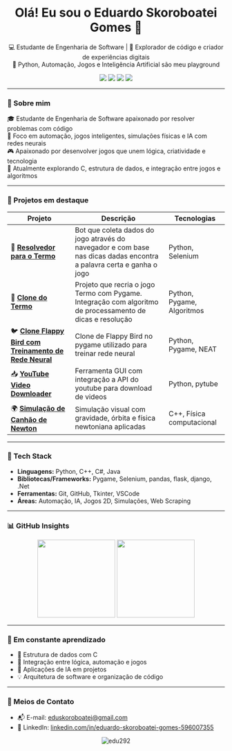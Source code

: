 <h1 align="center">Olá! Eu sou o Eduardo Skoroboatei Gomes 👋</h1>

<p align="center">
  💻 Estudante de Engenharia de Software | 🧠 Explorador de código e criador de experiências digitais<br>
  🚀 Python, Automação, Jogos e Inteligência Artificial são meu playground
</p>

<p align="center">
  <img src="https://img.shields.io/badge/Python-3776AB?style=for-the-badge&logo=python&logoColor=white"/>
  <img src="https://img.shields.io/badge/C++-%2300599C.svg?style=for-the-badge&logo=c%2B%2B&logoColor=white"/>
  <img src="https://img.shields.io/badge/Java-ED8B00.svg?style=for-the-badge&logo=java&logoColor=white"/>
  <img src="https://img.shields.io/badge/C%23-9B4F96?style=for-the-badge&logo=dotnet&logoColor=white"/>
</p>

---

### 🚀 Sobre mim

🎓 Estudante de Engenharia de Software apaixonado por resolver problemas com código  
🤖 Foco em automação, jogos inteligentes, simulações físicas e IA com redes neurais  
🎮 Apaixonado por desenvolver jogos que unem lógica, criatividade e tecnologia  
🔬 Atualmente explorando C, estrutura de dados, e integração entre jogos e algoritmos

---

### 💼 Projetos em destaque

| Projeto | Descrição | Tecnologias |
|--------|-----------|-------------|
| 🤖 [**Resolvedor para o Termo**](https://github.com/edu292/termo-resolvedor) | Bot que coleta dados do jogo através do navegador e com base nas dicas dadas encontra a palavra certa e ganha o jogo | Python, Selenium
| 🧠 [**Clone do Termo**](https://github.com/edu292/termo-clone) | Projeto que recria o jogo Termo com Pygame. Integração com algoritmo de processamento de dicas e resolução | Python, Pygame, Algoritmos |
| 🐦 [**Clone Flappy Bird com Treinamento de Rede Neural**](https://github.com/edu292/flappy-bird-ai) | Clone de Flappy Bird no pygame utilizado para treinar rede neural | Python, Pygame, NEAT |
| 📥 [**YouTube Video Downloader**](https://github.com/edu292/youtube-downloader) | Ferramenta GUI com integração a API do youtube para download de videos | Python, pytube |
| 🌍 [**Simulação de Canhão de Newton**](https://github.com/edu292/simulador-canhao-newton) | Simulação visual com gravidade, órbita e física newtoniana aplicadas | C++, Física computacional |

---

### 🧠 Tech Stack

- **Linguagens:** Python, C++, C#, Java  
- **Bibliotecas/Frameworks:** Pygame, Selenium, pandas, flask, django, .Net
- **Ferramentas:** Git, GitHub, Tkinter, VSCode  
- **Áreas:** Automação, IA, Jogos 2D, Simulações, Web Scraping

---

### 📊 GitHub Insights

<p align="center">
  <img height="180em" src="https://github-readme-stats.vercel.app/api?username=edu292&show_icons=true&theme=tokyonight&include_all_commits=true&count_private=true"/>
  <img height="180em" src="https://github-readme-stats.vercel.app/api/top-langs/?username=edu292&layout=compact&theme=tokyonight&langs_count=8"/>
</p>

---

### 🌱 Em constante aprendizado

- 🧠 Estrutura de dados com C
- 🔗 Integração entre lógica, automação e jogos
- 🧪 Aplicações de IA em projetos
- 💡 Arquitetura de software e organização de código

---

### 🤝 Meios de Contato

- 📬 E-mail: [eduskoroboatei@gmail.com](mailto:eduskoroboatei@gmail.com)  
- 💼 LinkedIn: [linkedin.com/in/eduardo-skoroboatei-gomes-596007355](https://linkedin.com/in/eduardo-skoroboatei-gomes-596007355)

<p align="center">
  <img src="https://komarev.com/ghpvc/?username=edu292&label=Visualizações%20no%20perfil&color=0E7FCF&style=flat" alt="edu292" />
</p>
